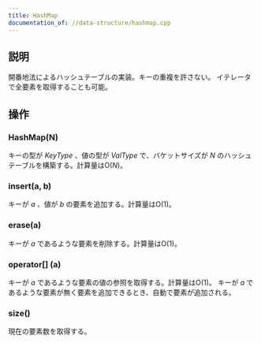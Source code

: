 ```yaml
---
title: HashMap
documentation_of: //data-structure/hashmap.cpp
---
```


## 説明
開番地法によるハッシュテーブルの実装。キーの重複を許さない。
イテレータで全要素を取得することも可能。

## 操作
### HashMap(N)
キーの型が $KeyType$ 、値の型が $ValType$ で、バケットサイズが $N$ のハッシュテーブルを構築する。計算量はO($N$)。
### insert(a, b)
キーが $a$ 、値が $b$ の要素を追加する。計算量はO(1)。
### erase(a)
キーが $a$ であるような要素を削除する。計算量はO(1)。
### operator[] (a)
キーが $a$ であるような要素の値の参照を取得する。計算量はO(1)。
キーが $a$ であるような要素が無く要素を追加できるとき、自動で要素が追加される。
### size()
現在の要素数を取得する。